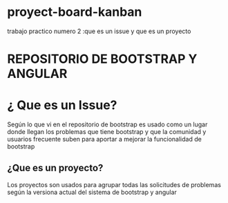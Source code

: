 # proyect-board-kanban
trabajo practico numero 2 :que es un issue y que es un proyecto 
# 	REPOSITORIO DE BOOTSTRAP 	  Y 	ANGULAR
# ¿ Que es un Issue?

Según lo que vi en el repositorio de bootstrap es usado como un  lugar donde llegan los problemas que tiene bootstrap y que la comunidad y usuarios frecuente suben para aportar a mejorar la funcionalidad de bootstrap
##  ¿Que es un proyecto?

Los proyectos son usados para agrupar todas las solicitudes de problemas según la versiona actual del sistema de bootstrap y angular 
